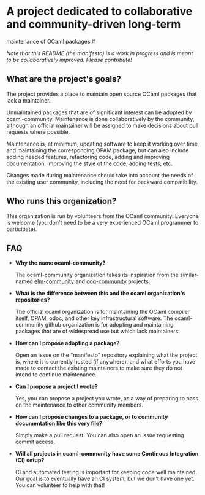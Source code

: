 # A project dedicated to collaborative and community-driven long-term
maintenance of OCaml packages.#

*Note that this README (the manifesto) is a work in progress and is meant to be
collaboratively improved. Please contribute!*

## What are the project's goals? ##

The project provides a place to maintain open source OCaml packages
that lack a maintainer.

Unmaintained packages that are of significant interest can be adopted
by ocaml-community. Maintenance is done collaboratively by the
community, although an official maintainer will be assigned to make
decisions about pull requests where possible.

Maintenance is, at minimum, updating software to keep it working over
time and maintaining the corresponding OPAM package, but can also
include adding needed features, refactoring code, adding and improving
documentation, improving the style of the code, adding tests, etc.

Changes made during maintenance should take into account the needs of
the existing user community, including the need for backward compatibility.

## Who runs this organization? ##

This organization is run by volunteers from the OCaml
community. Everyone is welcome (you don't need to be a very
experienced OCaml programmer to participate).

## FAQ ##

- **Why the name ocaml-community?**

  The ocaml-community organization takes its inspiration from the similar-named
  [elm-community](https://github.com/elm-community) and
  [coq-community](https://github.com/coq-community) projects.

- **What is the difference between this and the ocaml organization's repositories?**

  The official ocaml organization is for maintaining the OCaml
  compiler itself, OPAM, odoc, and other key infrastructural
  software. The ocaml-community github organization is for adopting
  and maintaining packages that are of widespread use but which lack
  maintainers.

- **How can I propose adopting a package?**

  Open an issue on the "manifesto" repository explaining what the
  project is, where it is currently hosted (if anywhere), and what
  efforts you have made to contact the existing maintainers to make
  sure they do not intend to continue maintenance.

- **Can I propose a project I wrote?**

  Yes, you can propose a project you wrote, as a way of
  preparing to pass on the maintenance to other community members.

- **How can I propose changes to a package, or to community documentation like this very file?**

  Simply make a pull request. You can also open an issue requesting
  commit access.

- **Will all projects in ocaml-community have some Continous Integration (CI) setup?**

  CI and automated testing is important for keeping code well
  maintained. Our goal is to eventually have an CI system, but we
  don't have one yet. You can volunteer to help with that!
